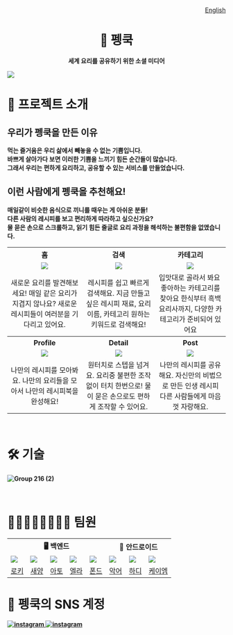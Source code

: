 <p align="end"><a href="https://github.com/woowacourse-teams/2024-pengcook">English</a></p>
<h1 align="middle">🍳 펭쿡</h1>
<p align="middle"><b>세계 요리를 공유하기 위한 소셜 미디어<b></b></p>

![](https://github.com/user-attachments/assets/396ed67b-685b-4e7d-88fe-48f76ba5f811)
<br>

# 📝 프로젝트 소개
## 우리가 펭쿡을 만든 이유

먹는 즐거움은 우리 삶에서 빼놓을 수 없는 기쁨입니다.  
바쁘게 살아가다 보면 이러한 기쁨을 느끼기 힘든 순간들이 많습니다.  
그래서 우리는 편하게 요리하고, 공유할 수 있는 서비스를 만들었습니다.

## 이런 사람에게 펭쿡을 추천해요!

매일같이 비슷한 음식으로 끼니를 때우는 게 아쉬운 분들!   
다른 사람의 레시피를 보고 편리하게 따라하고 싶으신가요?    
물 묻은 손으로 스크롤하고, 읽기 힘든 줄글로 요리 과정을 해석하는 불편함을 없앴습니다.

<table>
<tr>
    <th>홈</th>
    <th>검색</th>
    <th>카테고리</th>
</tr>
<tr align="center">
    <td><img src="https://github.com/user-attachments/assets/0aa771dd-cf36-436d-9c5f-517650802b8a" /></td>
    <td><img src="https://github.com/user-attachments/assets/42995442-e97b-445f-90b5-e2b568390e14" /></td>
    <td><img src="https://github.com/user-attachments/assets/f8981e59-267e-492b-9dd0-38e16d8f15ea" /></td>
</tr>
<tr align="center">
    <td>
        새로운 요리를 발견해보세요!
        매일 같은 요리가 지겹지 않나요?
        새로운 레시피들이 여러분을 기다리고 있어요.
    </td>
    <td>
        레시피를 쉽고 빠르게 검색해요.
        지금 만들고 싶은 레시피
        재료, 요리 이름, 카테고리
        원하는 키워드로 검색해요!
    </td>
    <td>
        입맛대로 골라서 봐요 좋아하는 카테고리를 찾아요
        한식부터 흑백요리사까지,
        다양한 카테고리가 준비되어 있어요
    </td>
</tr>
<tr>
    <th>Profile</th>
    <th>Detail</th>
    <th>Post</th>
</tr>
<tr align="center">
    <td><img src="https://github.com/user-attachments/assets/840a82f1-3dc9-4c09-a2f1-cfcd2356732a" /></td>
    <td><img src="https://github.com/user-attachments/assets/262ba92e-557e-42c3-a173-7d779d2558b1" /></td>
    <td><img src="https://github.com/user-attachments/assets/ef78185f-8ba4-4c54-8080-61abfaa277d7" /></td>
</tr>
<tr align="center">
    <td>
        나만의 레시피를 모아봐요.
        나만의 요리들을 모아서
        나만의 레시피북을 완성해요!
    </td>
    <td>
        원터치로 스텝을 넘겨요.
        요리중 불편한 조작 없이 터치 한번으로!
        물이 묻은 손으로도 편하게 조작할 수 있어요.
    </td>
    <td>
        나만의 레시피를 공유해요.
        자신만의 비법으로 만든 인생 레시피
        다른 사람들에게 마음껏 자랑해요.
    </td>
</tr>
</table>
<br>

# 🛠️ 기술

![Group 216 (2)](https://github.com/user-attachments/assets/7260d3ff-cc1a-4b8d-aad1-dd42871d2724)

<br>

# 👨🏻‍👩🏻‍👦🏻‍👦🏻 팀원

<table>
<tr>
    <th colspan="5" style="text-align: center;">🖥️ 백엔드</th>
    <th colspan="3" style="text-align: center;">📱 안드로이드</th>
</tr>
<tr>
    <td><img src="https://avatars.githubusercontent.com/u/58177929" /></td>
    <td><img src="https://avatars.githubusercontent.com/u/22692687" /></td>
    <td><img src="https://avatars.githubusercontent.com/u/89867757" /></td>
    <td><img src="https://avatars.githubusercontent.com/u/124992153" /></td>
    <td><img src="https://avatars.githubusercontent.com/u/90441959" /></td>
    <td><img src="https://avatars.githubusercontent.com/u/62333909" /></td>
    <td><img src="https://avatars.githubusercontent.com/u/74256335" /></td>
    <td><img src="https://avatars.githubusercontent.com/u/101035437" /></td>
</tr>
<tr  style="text-align: center;">
    <td><a href="https://github.com/HaiSeong">로키</a></td>
    <td><a href="https://github.com/geoje">새양</a></td>
    <td><a href="https://github.com/hyxrxn">아토</a></td>
    <td><a href="https://github.com/oshyun00">엘라</a></td>
    <td><a href="https://github.com/tackyu">폰드</a></td>
    <td><a href="https://github.com/Hogu59">악어</a></td>
    <td><a href="https://github.com/ii2001">하디</a></td>
    <td><a href="https://github.com/kmkim2689">케이엠</a></td>
</tr>
</table>

# 📢 펭쿡의 SNS 계정

<a href="https://www.instagram.com/peng_cook/"><img src="https://img.shields.io/badge/Instagram-E4405F?style=for-the-badge&logo=instagram&logoColor=white" alt="instagram"/>
</a>
<a href="https://www.youtube.com/@PengCook-u8s"><img src="https://img.shields.io/badge/YouTube-%23FF0000.svg?style=for-the-badge&logo=YouTube&logoColor=white" alt="instagram"/>
</a>
